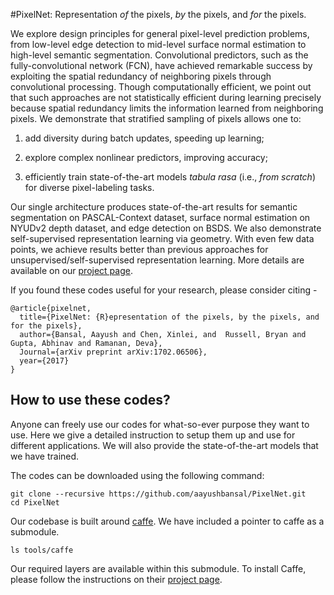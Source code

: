 #PixelNet: Representation _of_ the pixels, _by_ the pixels, and _for_ the pixels.

We explore design principles for general pixel-level prediction problems, from low-level edge detection to mid-level surface normal estimation to high-level semantic segmentation. Convolutional predictors, such as the fully-convolutional network (FCN), have achieved remarkable success by exploiting the spatial redundancy of neighboring pixels through convolutional processing. Though computationally efficient, we point out that such approaches are not statistically efficient during learning precisely because spatial redundancy limits the information learned from neighboring pixels. We demonstrate that stratified sampling of pixels allows one to:

1. add diversity during batch updates, speeding up learning; 

2. explore complex nonlinear predictors, improving accuracy; 

3. efficiently train state-of-the-art models *tabula rasa* (i.e., _from scratch_) for diverse pixel-labeling tasks. 

Our single architecture produces state-of-the-art results for semantic segmentation on PASCAL-Context dataset, surface normal estimation on NYUDv2 depth dataset, and edge detection on BSDS. We also demonstrate self-supervised representation learning via geometry. With even few data points, we achieve results better than previous approaches for unsupervised/self-supervised representation learning. More details are available on our [project page](http://www.cs.cmu.edu/~aayushb/pixelNet/). 

If you found these codes useful for your research, please consider citing -

```make
@article{pixelnet,
  title={PixelNet: {R}epresentation of the pixels, by the pixels, and for the pixels},
  author={Bansal, Aayush and Chen, Xinlei, and  Russell, Bryan and Gupta, Abhinav and Ramanan, Deva},
  Journal={arXiv preprint arXiv:1702.06506},
  year={2017}
}
```

## How to use these codes?

Anyone can freely use our codes for what-so-ever purpose they want to use. Here we give a detailed instruction to setup them up and use for different applications. We will also provide the state-of-the-art models that we have trained. 

The codes can be downloaded using the following command:

```make 
git clone --recursive https://github.com/aayushbansal/PixelNet.git
cd PixelNet
```

Our codebase is built around [caffe](http://caffe.berkeleyvision.org/). We have included a pointer to caffe as a submodule. 

```make
ls tools/caffe
```

Our required layers are available within this submodule. To install Caffe, please follow the instructions on their [project page](http://caffe.berkeleyvision.org/).
